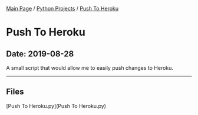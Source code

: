 [Main Page](/) / [Python Projects](/python) / [Push To Heroku](/python/2019-06-21_Python_Speed_Projects)

# Push To Heroku

## Date: 2019-08-28

A small script that would allow me to easily push changes to Heroku.

-----

## Files

[Push To Heroku.py](Push To Heroku.py)